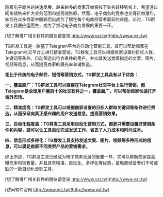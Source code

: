 随着电子商务的快速发展，越来越多的商家开始将线下业务转移到线上，希望通过网络销售来扩大业务范围和提高销售额。然而，电子商务的竞争也变得日益激烈，如何在众多商家中脱颖而出成为了摆在每个电商经营者面前的难题。此时，TG群发工具便应运而生，成为了推动电子商务发展的重要一环。

[想了解推广相关软件的朋友请登录 http://www.vst.tw](http://www.vst.tw)

TG群发工具是一款基于Telegram平台的自动化营销工具，其可以帮助商家在Telegram社交平台上进行精准营销。TG群发工具可以根据商家设置的目标人群、关键词等条件，自动筛选出符合条件的用户，并向其发送商家指定的文案、图片、视频等信息，从而提高商家的曝光率和销售量。

**相比于传统的电子邮件、短信等营销方式，TG群发工具具有以下优势：**

**一、覆盖面广：TG群发工具可以直接在Telegram社交平台上进行营销，而Telegram是全球用户量前十的社交软件之一，覆盖面广，可以帮助商家快速打开海外市场。**

**二、精准度高：TG群发工具可以根据商家设置的目标人群和关键词等条件进行筛选，从而保证向真正感兴趣的用户发送信息，提高营销效果。**

**三、自动化程度高：TG群发工具采用自动化营销方式，商家只需要设置好营销条件和内容，就可以让工具自动完成发送工作，省去了人力成本和时间成本。**

**四、信息形式多样化：TG群发工具支持发送文案、图片、视频等多种形式的信息，可以满足商家不同类型产品的营销需求。**

综上所述，TG群发工具已经成为电子商务发展的重要一环，其可以帮助商家提高曝光率和销售量，并且具有精准、自动化、多样化等优势，是电商经营者们不可或缺的一款自动化营销工具。

[想了解推广相关软件的朋友请登录 http://www.vst.tw](http://www.vst.tw)


[访问软件官网 http://www.vst.tw](http://www.vst.tw)
